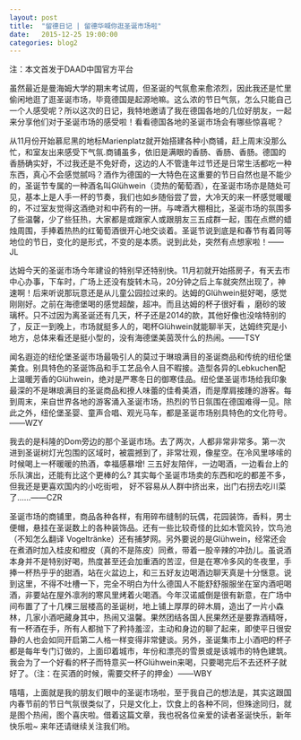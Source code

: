 ```yaml
---
layout: post
title:  "留德日记 | 留德华喊你逛圣诞市场啦"
date:   2015-12-25 19:00:00
categories: blog2
---
```

注：本文首发于DAAD中国官方平台

虽然最近是曼海姆大学的期末考试周，但圣诞的气氛愈来愈浓烈，因此我还是忙里偷闲地逛了逛圣诞市场，毕竟德国是起源地嘛。这么浓的节日气氛，怎么只能自己一个人感受呢？所以这次的日记，我特地邀请了我在德国各地的几位好朋友，一起来分享他们对于圣诞市场的感受啦！看看德国各地的圣诞市场会有哪些惊喜呢？

从11月份开始慕尼黑的地标Marienplatz就开始搭建各种小商铺，赶上周末没那么忙，和室友出来感受下气氛.商铺虽多，依旧是满眼的香肠、香肠、香肠。德国的香肠确实好，不过我还是不免好奇，这边的人不管逢年过节还是日常生活都吃一种东西，真心不会感觉腻吗？酒作为德国的一大特色在这重要的节日自然也是不能少的，圣诞节专属的一种酒名叫Glühwein（烫热的葡萄酒），在圣诞市场亦是随处可见，基本上是人手一杯的节奏，我们也如乡随俗尝了尝，大冷天的来一杯感觉暖暖的，不过室友觉得这酒绝对和中药有的一拼。与啤酒大棚相比，圣诞市场的氛围多了些温馨，少了些狂热，大家都是或跟家人或跟朋友三五成群一起，围在点燃的蜡烛周围，手捧着热热的红葡萄酒很开心地交谈着。圣诞节说到底是和春节有着同等地位的节日，变化的是形式，不变的是本质。说到此处，突然有点想家啦！——JL

达姆今天的圣诞市场今年建设的特别早还特别快。11月初就开始搭房子，有天去市中心办事，下车时，广场上还没有旋转木马，20分钟之后上车就突然出现了，神速啊！后来听说那玩意还是从儿童公园拉过来的。达姆的Glühwein挺好喝，感觉刚刚好。之前在海德堡喝的感觉超酸，超冲。而且达姆的杯子很好看 ，磨砂的玻璃杯。只不过因为离圣诞还有几天，杯子还是2014的款，其他好像也没啥特别的了，反正一到晚上，市场就挺多人的，喝杯Glühwein就能聊半天，达姆终究是小地方，总体来看还是挺小型的，没有海德堡美茵茨什么的热闹。——TSY

闻名遐迩的纽伦堡圣诞市场最吸引人的莫过于琳琅满目的圣诞商品和传统的纽伦堡美食。别具特色的圣诞饰品和手工艺品令人目不暇接。造型各异的Lebkuchen配上温暖芳香的Glühwein，绝对是严寒冬日的御寒佳品。纽伦堡圣诞市场给我印象最深的不是琳琅满目的圣诞商品和撩人味蕾的佳肴美酒，而是摩肩接踵的游客。每到周末，来自世界各地的游客涌入圣诞市场，热烈的节日氛围在德国难得一见。除此之外，纽伦堡圣婴、童声合唱、观光马车，都是圣诞市场别具特色的文化符号。——WZY

我去的是科隆的Dom旁边的那个圣诞市场。去了两次，人都非常非常多。第一次进到圣诞树灯光包围的区域时，被震撼到了，非常壮观，像星空。在冷风里哆嗦的时候喝上一杯暖暖的热酒，幸福感暴增! 三五好友陪伴，一边喝酒，一边看台上的乐队演出，还能有比这个更棒的么? 其实每个圣诞市场卖的东西和吃的都差不多，但我还是更喜欢国内的小吃街啦， 好不容易从人群中挤出来，出门右拐去吃川菜了……——CZR

圣诞市场的商铺里，商品各种各样，有用碎布缝制的玩偶，花园装饰，香料，男士便帽，悬挂在圣诞数上的各种装饰品。还有一些比较奇怪的比如木管风铃，饮鸟池（不知怎么翻译 Vogeltränke）还有捕梦网。另外要说的是Glühwein，经常还会在煮酒时加入桂皮和橙皮（真的不是陈皮）同煮，带着一股辛辣的冲劲儿。虽说酒本身并不是特别好喝，热度甚至还会加重酒的苦涩，但是在寒冷多风的冬夜里，手捧一杯热乎乎的甜酒，站在火盆边上，和三五好友边喝酒边聊天真是十分惬意。说到这里，不得不吐槽一下，完全不明白为什么德国人不能舒舒服服坐在室内酒吧喝酒，非要站在屋外凛冽的寒风里烤着火喝酒。今年汉诺威倒是很有新意，在广场中间布置了了十几棵三层楼高的圣诞树，地上铺上厚厚的碎木屑，造出了一片小森林，几家小酒吧藏身其中，热闹又温馨。果然团结各国人民果然还是要靠酒精呀，有一杯酒在手，所有人都抛下了矜持羞涩，主动和身边的聊了起来，即使平日很安静的人也会如同开启第二人格一样变得非常健谈。另外，圣诞集市上小酒吧的杯子都是每年专门订做的，上面印着城市，年份和漂亮的雪景或是该城市的特色建筑。我会为了一个好看的杯子而特意买一杯Glühwein来喝，只要喝完后不去还杯子就好了。（注：在买酒的时候，需要交杯子的押金）——WBY

嘻嘻，上面就是我的朋友们眼中的圣诞市场啦，至于我自己的想法是，其实这跟国内春节前的节日气氛很类似了，只是文化上，饮食上的各种不同，但殊途同归，就是图个热闹，图个喜庆啦。借着这篇文章，我也祝各位亲爱的读者圣诞快乐，新年快乐啦~ 来年还请继续关注我们哟。